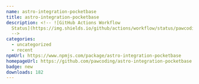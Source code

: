 ```yaml
---
name: astro-integration-pocketbase
title: astro-integration-pocketbase
description: <!-- ![GitHub Actions Workflow
  Status](https://img.shields.io/github/actions/workflow/status/pawcoding/astro-integration-pocketbase/release.yaml?style=flat-square)
  -->
categories:
  - uncategorized
  - recent
npmUrl: https://www.npmjs.com/package/astro-integration-pocketbase
homepageUrl: https://github.com/pawcoding/astro-integration-pocketbase
badge: new
downloads: 182
---
```

